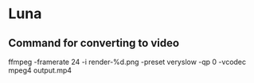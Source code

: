 # Luna

## Command for converting to video
ffmpeg -framerate 24 -i render-%d.png -preset veryslow -qp 0 -vcodec mpeg4 output.mp4